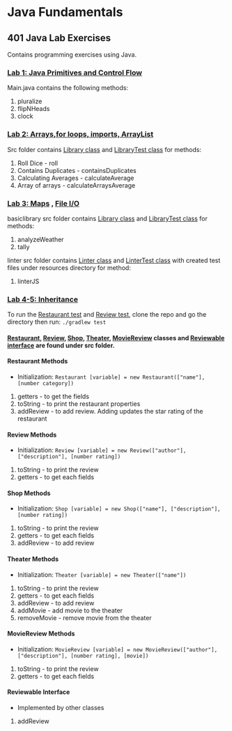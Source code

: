 # Java Fundamentals
## 401 Java Lab Exercises
Contains programming exercises using Java.

### [Lab 1: Java Primitives and Control Flow](https://github.com/joriefernandez/java-fundamentals/tree/master/basics)
Main.java contains the following methods:
1. pluralize
2. flipNHeads
3. clock

### [Lab 2: Arrays,for loops, imports, ArrayList](https://github.com/joriefernandez/java-fundamentals/tree/master/basiclibrary)
Src folder contains [Library class](https://github.com/joriefernandez/java-fundamentals/blob/master/basiclibrary/src/main/java/basiclibrary/Library.java) and [LibraryTest class](https://github.com/joriefernandez/java-fundamentals/blob/master/basiclibrary/src/test/java/basiclibrary/LibraryTest.java) for methods:
1. Roll Dice - roll
2. Contains Duplicates - containsDuplicates
3. Calculating Averages - calculateAverage
4. Array of arrays - calculateArraysAverage

### [Lab 3: Maps](https://github.com/joriefernandez/java-fundamentals/tree/master/basiclibrary) , [ File I/O](https://github.com/joriefernandez/java-fundamentals/tree/master/linter)
basiclibrary src folder contains [Library class](https://github.com/joriefernandez/java-fundamentals/blob/master/basiclibrary/src/main/java/basiclibrary/Library.java) and [LibraryTest class](https://github.com/joriefernandez/java-fundamentals/blob/master/basiclibrary/src/test/java/basiclibrary/LibraryTest.java) for methods:
1. analyzeWeather
2. tally

linter src folder contains [Linter class](https://github.com/joriefernandez/java-fundamentals/blob/master/linter/src/main/java/linter/Linter.java) and [LinterTest class](https://github.com/joriefernandez/java-fundamentals/blob/master/linter/src/test/java/linter/LinterTest.java) with created test files under resources directory for method:
1. linterJS

### [Lab 4-5: Inheritance](https://github.com/joriefernandez/java-fundamentals/tree/master/inheritance)

To run the [Restaurant test](https://github.com/joriefernandez/java-fundamentals/blob/master/inheritance/src/test/java/inheritance/RestaurantTest.java) and [Review test](https://github.com/joriefernandez/java-fundamentals/blob/master/inheritance/src/test/java/inheritance/ReviewTest.java), clone the repo and go the directory then run: `./gradlew test`
#### [Restaurant](https://github.com/joriefernandez/java-fundamentals/blob/master/inheritance/src/main/java/inheritance/Restaurant.java), [Review](https://github.com/joriefernandez/java-fundamentals/blob/master/inheritance/src/main/java/inheritance/Review.java), [Shop](https://github.com/joriefernandez/java-fundamentals/blob/master/inheritance/src/main/java/inheritance/Shop.java), [Theater](https://github.com/joriefernandez/java-fundamentals/blob/master/inheritance/src/main/java/inheritance/Theater.java), [MovieReview](https://github.com/joriefernandez/java-fundamentals/blob/master/inheritance/src/main/java/inheritance/MovieReview.java) classes and [Reviewable interface](https://github.com/joriefernandez/java-fundamentals/blob/master/inheritance/src/main/java/inheritance/Reviewable.java) are found under src folder.
#### Restaurant Methods
* Initialization: `Restaurant [variable] = new Restaurant(["name"], [number category])`
1. getters - to get the fields
2. toString - to print the restaurant properties
3. addReview - to add review. Adding updates the star rating of the restaurant
#### Review Methods
* Initialization: `Review [variable] = new Review(["author"], ["description"], [number rating])`
1. toString - to print the review
2. getters -  to get each fields
#### Shop Methods
* Initialization: `Shop [variable] = new Shop(["name"], ["description"], [number rating])`
1. toString - to print the review
2. getters -  to get each fields
3. addReview - to add review
#### Theater Methods
* Initialization: `Theater [variable] = new Theater(["name"])`
1. toString - to print the review
2. getters -  to get each fields
3. addReview - to add review
4. addMovie - add movie to the theater
5. removeMovie - remove movie from the theater
#### MovieReview Methods
* Initialization: `MovieReview [variable] = new MovieReview(["author"], ["description"], [number rating], [movie])`
1. toString - to print the review
2. getters -  to get each fields
#### Reviewable Interface
* Implemented by other classes
1. addReview






